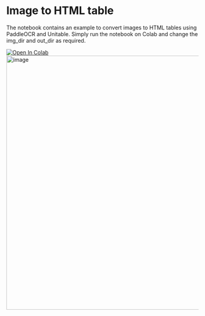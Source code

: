 # Image to HTML table
The notebook contains an example to convert images to HTML tables using PaddleOCR and Unitable. Simply run the notebook on Colab and change the img_dir and out_dir as required. 

[![Open In Colab](https://colab.research.google.com/assets/colab-badge.svg)](https://colab.research.google.com/github/lahiiru/image-to-html-table-example/blob/main/example.ipynb)   
<img width="665" alt="image" src="https://github.com/user-attachments/assets/4c21f8b8-c338-4973-abd0-a69fdef699fe">
